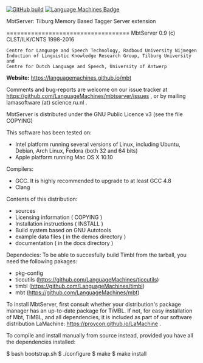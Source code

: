 [![GitHub build](https://github.com/LanguageMachines/mbtserver/actions/workflows/mbtserver.yml/badge.svg?branch=master)](https://github.com/LanguageMachines/mbtserver/actions/)
[![Language Machines Badge](http://applejack.science.ru.nl/lamabadge.php/mbt)](http://applejack.science.ru.nl/languagemachines/)

MbtServer: Tilburg Memory Based Tagger Server extension

===================================
    MbtServer 0.9 (c) CLST/ILK/CNTS 1998-2016

    Centre for Language and Speech Technology, Radboud University Nijmegen
    Induction of Linguistic Knowledge Research Group, Tilburg University and
    Centre for Dutch Language and Speech, University of Antwerp

**Website:** https://languagemachines.github.io/mbt

Comments and bug-reports are welcome on our issue tracker at
https://github.com/LanguageMachines/mbtserver/issues , or by mailing
lamasoftware (at) science.ru.nl .

MbtServer is distributed under the GNU Public Licence v3 (see the file COPYING)


This software has been tested on:
- Intel platform running several versions of Linux, including Ubuntu, Debian,
  Arch Linux, Fedora (both 32 and 64 bits)
- Apple platform running Mac OS X 10.10

Compilers:
- GCC. It is highly recommended to upgrade to at least GCC 4.8
- Clang

Contents of this distribution:
- sources
- Licensing information ( COPYING )
- Installation instructions ( INSTALL )
- Build system based on GNU Autotools
- example data files ( in the demos directory )
- documentation ( in the docs directory )

Dependecies:
To be able to succesfully build Timbl from the tarball, you need the
following pakages:
- pkg-config
- ticcutils (https://github.com/LanguageMachines/ticcutils)
- timbl (https://github.com/LanguageMachines/timbl)
- mbt (https://github.com/LanguageMachines/mbt)

To install MbtServer, first consult whether your distribution's package manager has an up-to-date package for TiMBL.
If not, for easy installation of Mbt, TiMBL, and all dependencies, it is included as part of our software
distribution LaMachine: https://proycon.github.io/LaMachine .

To compile and install manually from source instead, provided you have all the dependencies installed:

 $ bash bootstrap.sh
 $ ./configure
 $ make
 $ make install
